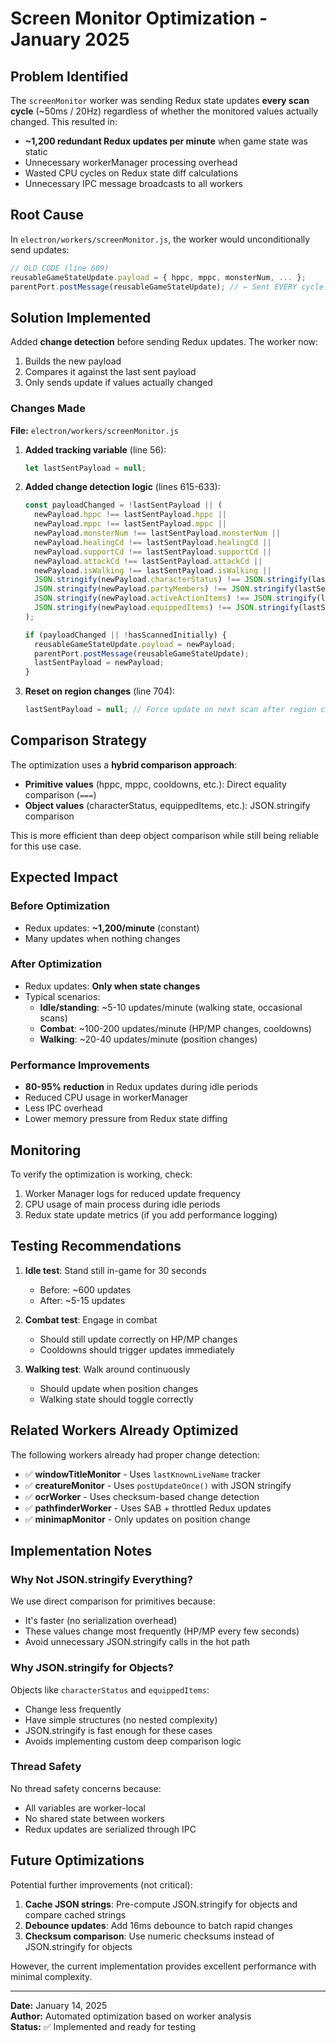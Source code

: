 # Screen Monitor Optimization - January 2025

## Problem Identified

The `screenMonitor` worker was sending Redux state updates **every scan cycle** (~50ms / 20Hz) regardless of whether the monitored values actually changed. This resulted in:

- **~1,200 redundant Redux updates per minute** when game state was static
- Unnecessary workerManager processing overhead
- Wasted CPU cycles on Redux state diff calculations
- Unnecessary IPC message broadcasts to all workers

## Root Cause

In `electron/workers/screenMonitor.js`, the worker would unconditionally send updates:

```javascript
// OLD CODE (line 609)
reusableGameStateUpdate.payload = { hppc, mppc, monsterNum, ... };
parentPort.postMessage(reusableGameStateUpdate); // ← Sent EVERY cycle!
```

## Solution Implemented

Added **change detection** before sending Redux updates. The worker now:

1. Builds the new payload
2. Compares it against the last sent payload
3. Only sends update if values actually changed

### Changes Made

**File:** `electron/workers/screenMonitor.js`

1. **Added tracking variable** (line 56):
   ```javascript
   let lastSentPayload = null;
   ```

2. **Added change detection logic** (lines 615-633):
   ```javascript
   const payloadChanged = !lastSentPayload || (
     newPayload.hppc !== lastSentPayload.hppc ||
     newPayload.mppc !== lastSentPayload.mppc ||
     newPayload.monsterNum !== lastSentPayload.monsterNum ||
     newPayload.healingCd !== lastSentPayload.healingCd ||
     newPayload.supportCd !== lastSentPayload.supportCd ||
     newPayload.attackCd !== lastSentPayload.attackCd ||
     newPayload.isWalking !== lastSentPayload.isWalking ||
     JSON.stringify(newPayload.characterStatus) !== JSON.stringify(lastSentPayload.characterStatus) ||
     JSON.stringify(newPayload.partyMembers) !== JSON.stringify(lastSentPayload.partyMembers) ||
     JSON.stringify(newPayload.activeActionItems) !== JSON.stringify(lastSentPayload.activeActionItems) ||
     JSON.stringify(newPayload.equippedItems) !== JSON.stringify(lastSentPayload.equippedItems)
   );

   if (payloadChanged || !hasScannedInitially) {
     reusableGameStateUpdate.payload = newPayload;
     parentPort.postMessage(reusableGameStateUpdate);
     lastSentPayload = newPayload;
   }
   ```

3. **Reset on region changes** (line 704):
   ```javascript
   lastSentPayload = null; // Force update on next scan after region change
   ```

## Comparison Strategy

The optimization uses a **hybrid comparison approach**:

- **Primitive values** (hppc, mppc, cooldowns, etc.): Direct equality comparison (`===`)
- **Object values** (characterStatus, equippedItems, etc.): JSON.stringify comparison

This is more efficient than deep object comparison while still being reliable for this use case.

## Expected Impact

### Before Optimization
- Redux updates: **~1,200/minute** (constant)
- Many updates when nothing changes

### After Optimization
- Redux updates: **Only when state changes**
- Typical scenarios:
  - **Idle/standing**: ~5-10 updates/minute (walking state, occasional scans)
  - **Combat**: ~100-200 updates/minute (HP/MP changes, cooldowns)
  - **Walking**: ~20-40 updates/minute (position changes)

### Performance Improvements
- **80-95% reduction** in Redux updates during idle periods
- Reduced CPU usage in workerManager
- Less IPC overhead
- Lower memory pressure from Redux state diffing

## Monitoring

To verify the optimization is working, check:

1. Worker Manager logs for reduced update frequency
2. CPU usage of main process during idle periods
3. Redux state update metrics (if you add performance logging)

## Testing Recommendations

1. **Idle test**: Stand still in-game for 30 seconds
   - Before: ~600 updates
   - After: ~5-15 updates

2. **Combat test**: Engage in combat
   - Should still update correctly on HP/MP changes
   - Cooldowns should trigger updates immediately

3. **Walking test**: Walk around continuously
   - Should update when position changes
   - Walking state should toggle correctly

## Related Workers Already Optimized

The following workers already had proper change detection:

- ✅ **windowTitleMonitor** - Uses `lastKnownLiveName` tracker
- ✅ **creatureMonitor** - Uses `postUpdateOnce()` with JSON stringify
- ✅ **ocrWorker** - Uses checksum-based change detection
- ✅ **pathfinderWorker** - Uses SAB + throttled Redux updates
- ✅ **minimapMonitor** - Only updates on position change

## Implementation Notes

### Why Not JSON.stringify Everything?

We use direct comparison for primitives because:
- It's faster (no serialization overhead)
- These values change most frequently (HP/MP every few seconds)
- Avoid unnecessary JSON.stringify calls in the hot path

### Why JSON.stringify for Objects?

Objects like `characterStatus` and `equippedItems`:
- Change less frequently
- Have simple structures (no nested complexity)
- JSON.stringify is fast enough for these cases
- Avoids implementing custom deep comparison logic

### Thread Safety

No thread safety concerns because:
- All variables are worker-local
- No shared state between workers
- Redux updates are serialized through IPC

## Future Optimizations

Potential further improvements (not critical):

1. **Cache JSON strings**: Pre-compute JSON.stringify for objects and compare cached strings
2. **Debounce updates**: Add 16ms debounce to batch rapid changes
3. **Checksum comparison**: Use numeric checksums instead of JSON.stringify for objects

However, the current implementation provides excellent performance with minimal complexity.

---

**Date:** January 14, 2025  
**Author:** Automated optimization based on worker analysis  
**Status:** ✅ Implemented and ready for testing
